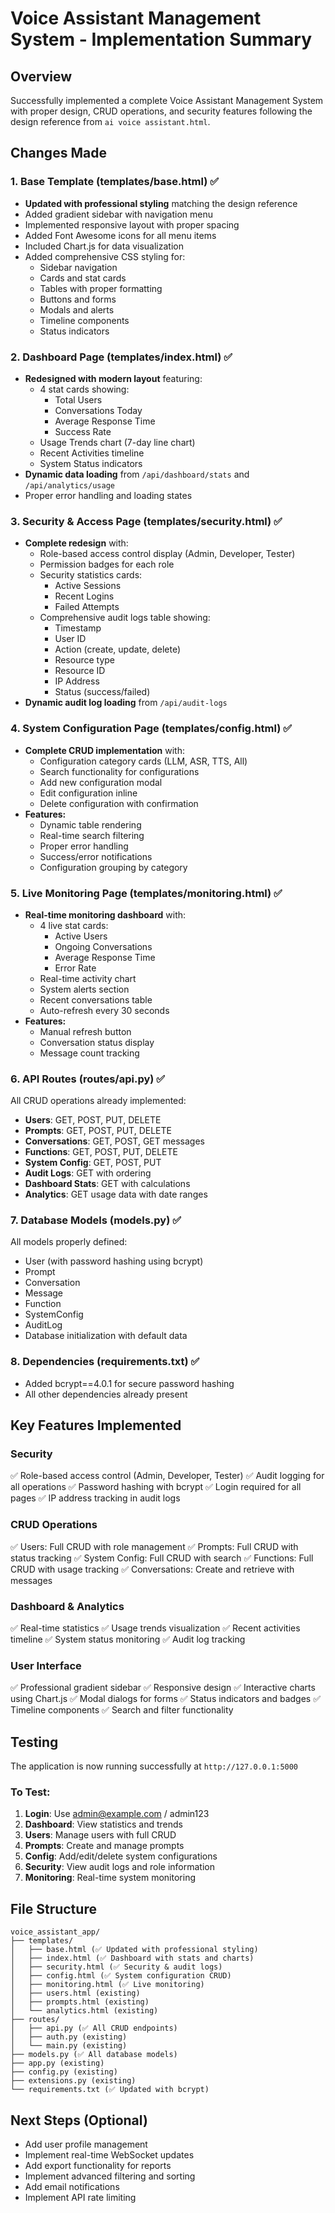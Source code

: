 # Voice Assistant Management System - Implementation Summary

## Overview
Successfully implemented a complete Voice Assistant Management System with proper design, CRUD operations, and security features following the design reference from `ai voice assistant.html`.

## Changes Made

### 1. **Base Template (templates/base.html)** ✅
- **Updated with professional styling** matching the design reference
- Added gradient sidebar with navigation menu
- Implemented responsive layout with proper spacing
- Added Font Awesome icons for all menu items
- Included Chart.js for data visualization
- Added comprehensive CSS styling for:
  - Sidebar navigation
  - Cards and stat cards
  - Tables with proper formatting
  - Buttons and forms
  - Modals and alerts
  - Timeline components
  - Status indicators

### 2. **Dashboard Page (templates/index.html)** ✅
- **Redesigned with modern layout** featuring:
  - 4 stat cards showing:
    - Total Users
    - Conversations Today
    - Average Response Time
    - Success Rate
  - Usage Trends chart (7-day line chart)
  - Recent Activities timeline
  - System Status indicators
- **Dynamic data loading** from `/api/dashboard/stats` and `/api/analytics/usage`
- Proper error handling and loading states

### 3. **Security & Access Page (templates/security.html)** ✅
- **Complete redesign** with:
  - Role-based access control display (Admin, Developer, Tester)
  - Permission badges for each role
  - Security statistics cards:
    - Active Sessions
    - Recent Logins
    - Failed Attempts
  - Comprehensive audit logs table showing:
    - Timestamp
    - User ID
    - Action (create, update, delete)
    - Resource type
    - Resource ID
    - IP Address
    - Status (success/failed)
- **Dynamic audit log loading** from `/api/audit-logs`

### 4. **System Configuration Page (templates/config.html)** ✅
- **Complete CRUD implementation** with:
  - Configuration category cards (LLM, ASR, TTS, All)
  - Search functionality for configurations
  - Add new configuration modal
  - Edit configuration inline
  - Delete configuration with confirmation
- **Features:**
  - Dynamic table rendering
  - Real-time search filtering
  - Proper error handling
  - Success/error notifications
  - Configuration grouping by category

### 5. **Live Monitoring Page (templates/monitoring.html)** ✅
- **Real-time monitoring dashboard** with:
  - 4 live stat cards:
    - Active Users
    - Ongoing Conversations
    - Average Response Time
    - Error Rate
  - Real-time activity chart
  - System alerts section
  - Recent conversations table
  - Auto-refresh every 30 seconds
- **Features:**
  - Manual refresh button
  - Conversation status display
  - Message count tracking

### 6. **API Routes (routes/api.py)** ✅
All CRUD operations already implemented:
- **Users**: GET, POST, PUT, DELETE
- **Prompts**: GET, POST, PUT, DELETE
- **Conversations**: GET, POST, GET messages
- **Functions**: GET, POST, PUT, DELETE
- **System Config**: GET, POST, PUT
- **Audit Logs**: GET with ordering
- **Dashboard Stats**: GET with calculations
- **Analytics**: GET usage data with date ranges

### 7. **Database Models (models.py)** ✅
All models properly defined:
- User (with password hashing using bcrypt)
- Prompt
- Conversation
- Message
- Function
- SystemConfig
- AuditLog
- Database initialization with default data

### 8. **Dependencies (requirements.txt)** ✅
- Added bcrypt==4.0.1 for secure password hashing
- All other dependencies already present

## Key Features Implemented

### Security
✅ Role-based access control (Admin, Developer, Tester)
✅ Audit logging for all operations
✅ Password hashing with bcrypt
✅ Login required for all pages
✅ IP address tracking in audit logs

### CRUD Operations
✅ Users: Full CRUD with role management
✅ Prompts: Full CRUD with status tracking
✅ System Config: Full CRUD with search
✅ Functions: Full CRUD with usage tracking
✅ Conversations: Create and retrieve with messages

### Dashboard & Analytics
✅ Real-time statistics
✅ Usage trends visualization
✅ Recent activities timeline
✅ System status monitoring
✅ Audit log tracking

### User Interface
✅ Professional gradient sidebar
✅ Responsive design
✅ Interactive charts using Chart.js
✅ Modal dialogs for forms
✅ Status indicators and badges
✅ Timeline components
✅ Search and filter functionality

## Testing

The application is now running successfully at `http://127.0.0.1:5000`

### To Test:
1. **Login**: Use admin@example.com / admin123
2. **Dashboard**: View statistics and trends
3. **Users**: Manage users with full CRUD
4. **Prompts**: Create and manage prompts
5. **Config**: Add/edit/delete system configurations
6. **Security**: View audit logs and role information
7. **Monitoring**: Real-time system monitoring

## File Structure
```
voice_assistant_app/
├── templates/
│   ├── base.html (✅ Updated with professional styling)
│   ├── index.html (✅ Dashboard with stats and charts)
│   ├── security.html (✅ Security & audit logs)
│   ├── config.html (✅ System configuration CRUD)
│   ├── monitoring.html (✅ Live monitoring)
│   ├── users.html (existing)
│   ├── prompts.html (existing)
│   └── analytics.html (existing)
├── routes/
│   ├── api.py (✅ All CRUD endpoints)
│   ├── auth.py (existing)
│   └── main.py (existing)
├── models.py (✅ All database models)
├── app.py (existing)
├── config.py (existing)
├── extensions.py (existing)
└── requirements.txt (✅ Updated with bcrypt)
```

## Next Steps (Optional)
- Add user profile management
- Implement real-time WebSocket updates
- Add export functionality for reports
- Implement advanced filtering and sorting
- Add email notifications
- Implement API rate limiting

